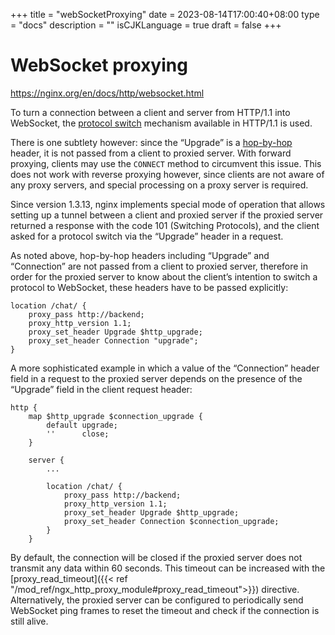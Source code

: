 +++
title = "webSocketProxying"
date = 2023-08-14T17:00:40+08:00
type = "docs"
description = ""
isCJKLanguage = true
draft = false
+++

# WebSocket proxying

https://nginx.org/en/docs/http/websocket.html

To turn a connection between a client and server from HTTP/1.1 into WebSocket, the [protocol switch](https://datatracker.ietf.org/doc/html/rfc2616#section-14.42) mechanism available in HTTP/1.1 is used.

There is one subtlety however: since the “Upgrade” is a [hop-by-hop](https://datatracker.ietf.org/doc/html/rfc2616#section-13.5.1) header, it is not passed from a client to proxied server. With forward proxying, clients may use the `CONNECT` method to circumvent this issue. This does not work with reverse proxying however, since clients are not aware of any proxy servers, and special processing on a proxy server is required.

Since version 1.3.13, nginx implements special mode of operation that allows setting up a tunnel between a client and proxied server if the proxied server returned a response with the code 101 (Switching Protocols), and the client asked for a protocol switch via the “Upgrade” header in a request.

As noted above, hop-by-hop headers including “Upgrade” and “Connection” are not passed from a client to proxied server, therefore in order for the proxied server to know about the client’s intention to switch a protocol to WebSocket, these headers have to be passed explicitly:

```
location /chat/ {
    proxy_pass http://backend;
    proxy_http_version 1.1;
    proxy_set_header Upgrade $http_upgrade;
    proxy_set_header Connection "upgrade";
}
```

A more sophisticated example in which a value of the “Connection” header field in a request to the proxied server depends on the presence of the “Upgrade” field in the client request header:

```
http {
    map $http_upgrade $connection_upgrade {
        default upgrade;
        ''      close;
    }

    server {
        ...

        location /chat/ {
            proxy_pass http://backend;
            proxy_http_version 1.1;
            proxy_set_header Upgrade $http_upgrade;
            proxy_set_header Connection $connection_upgrade;
        }
    }
```



By default, the connection will be closed if the proxied server does not transmit any data within 60 seconds. This timeout can be increased with the [proxy_read_timeout]({{< ref "/mod_ref/ngx_http_proxy_module#proxy_read_timeout">}}) directive. Alternatively, the proxied server can be configured to periodically send WebSocket ping frames to reset the timeout and check if the connection is still alive.
